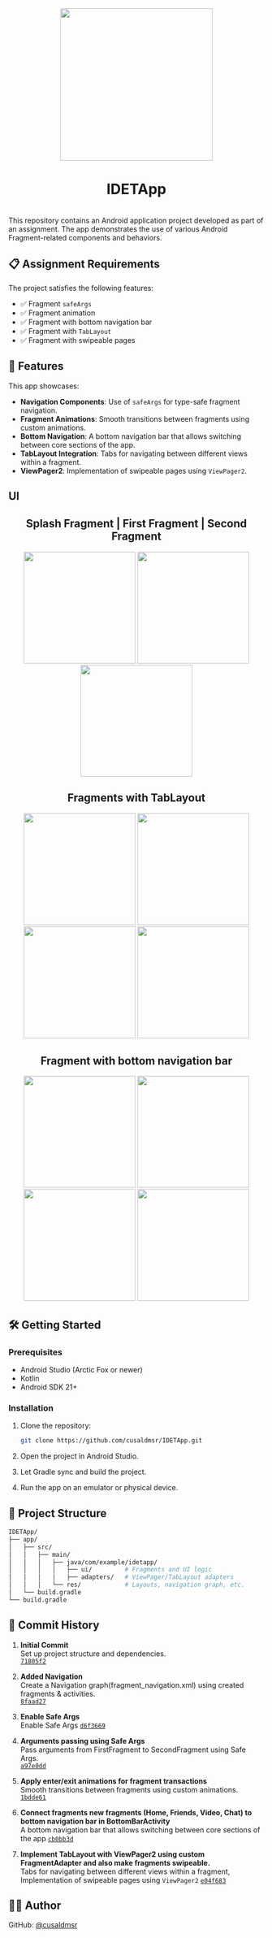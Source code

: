 <div align="center">


<img src="Github Assets/githubAndroidImg.png" width = "300">
</div>
<div align="center">

# IDETApp
</div>
<br>
This repository contains an Android application project developed as part of an assignment. The app demonstrates the use of various Android Fragment-related components and behaviors.

## 📋 Assignment Requirements

The project satisfies the following features:

- ✅ Fragment `safeArgs`
- ✅ Fragment animation
- ✅ Fragment with bottom navigation bar
- ✅ Fragment with `TabLayout`
- ✅ Fragment with swipeable pages

## 🚀 Features

This app showcases:

- **Navigation Components**: Use of `safeArgs` for type-safe fragment navigation.
- **Fragment Animations**: Smooth transitions between fragments using custom animations.
- **Bottom Navigation**: A bottom navigation bar that allows switching between core sections of the app.
- **TabLayout Integration**: Tabs for navigating between different views within a fragment.
- **ViewPager2**: Implementation of swipeable pages using `ViewPager2`.

## UI

<div align="center">
  <h2 align="center">Splash Fragment | First Fragment | Second Fragment</h2>
<img src="Github Assets/splashImgUI.jpg" width = "220">
<img src="Github Assets/firstFragImgUI.jpg" width = "220">
  <img src="Github Assets/secondFragImgUI.jpg" width = "220">
</div>
  <div align="center">
    <h2 align="center">Fragments with TabLayout</h2>
  <img src="Github Assets/tabLayoutHomeFragImgUI.jpg" width = "220">
    <img src="Github Assets/tabLayoutFriendsFragImgUI.jpg" width = "220">
    <img src="Github Assets/tabLayoutVideoFragImgUI.jpg" width = "220">
    <img src="Github Assets/tabLayoutChatFragImgUI.jpg" width = "220">
    </div>
  <div align="center">
    <h2 align="center">Fragment with bottom navigation bar</h2>
  <img src="Github Assets/bottomNavHomeFragImgUI.jpg" width = "220">
  <img src="Github Assets/bottomNavFriendsFragImgUI.jpg" width = "220">
    <img src="Github Assets/bottomNavVideoFragImgUI.jpg" width = "220">
    <img src="Github Assets/bottomNavChatFragImgUI.jpg" width = "220">
</div>

## 🛠️ Getting Started

### Prerequisites

- Android Studio (Arctic Fox or newer)
- Kotlin
- Android SDK 21+

### Installation

1. Clone the repository:

   ```bash
   git clone https://github.com/cusaldmsr/IDETApp.git
   ```
2. Open the project in Android Studio.

3. Let Gradle sync and build the project.

4. Run the app on an emulator or physical device.


## 📂 Project Structure

```bash
IDETApp/
├── app/
│   ├── src/
│   │   ├── main/
│   │   │   ├── java/com/example/idetapp/
│   │   │   │   ├── ui/         # Fragments and UI logic
│   │   │   │   ├── adapters/   # ViewPager/TabLayout adapters
│   │   │   └── res/            # Layouts, navigation graph, etc.
│   └── build.gradle
└── build.gradle

```
## 📜 Commit History


1. **Initial Commit**  
   Set up project structure and dependencies.  
   [`71805f2`](https://github.com/cusaldmsr/IDETApp/commit/71805f2f329e21e3b482634d1033a124c752096d)

2. **Added Navigation**  
   Create a Navigation graph(fragment_navigation.xml) using created fragments & activities.  
   [`8faad27`](https://github.com/cusaldmsr/IDETApp/commit/8faad2779f02e22a24bca6f4ec054af05d4cc251)

3. **Enable Safe Args**  
   Enable Safe Args
   [`d6f3669`](https://github.com/cusaldmsr/IDETApp/commit/d6f3669d03cb2cfe698fec6991b5ddc86c18ef21)

4. **Arguments passing using Safe Args**  
   Pass arguments from FirstFragment to SecondFragment using Safe Args.  
   [`a97e0dd`](https://github.com/cusaldmsr/IDETApp/commit/a97e0ddb080fc1bfa89c18dd3d811eefea493a0d)

5. **Apply enter/exit animations for fragment transactions**  
   Smooth transitions between fragments using custom animations.  
   [`1bdde61`](https://github.com/cusaldmsr/IDETApp/commit/1bdde617a7ec24ac00ccfeeeb6fa71b6053be739)

6. **Connect fragments new fragments (Home, Friends, Video, Chat) to bottom navigation bar in BottomBarActivity**  
   A bottom navigation bar that allows switching between core sections of the app
   [`cb0bb3d`](https://github.com/cusaldmsr/IDETApp/commit/cb0bb3d885a30502e43f9adb4d23b5e9f89484c6)

7. **Implement TabLayout with ViewPager2 using custom FragmentAdapter and also make fragments swipeable.**  
   Tabs for navigating between different views within a fragment, Implementation of swipeable pages using `ViewPager2`
   [`e04f683`](https://github.com/cusaldmsr/IDETApp/commit/e04f6836f825b942679465a87b4bbd9c2c0ee16a)


## 🙋‍♂️ Author
GitHub: [@cusaldmsr](https://github.com/cusaldmsr)
